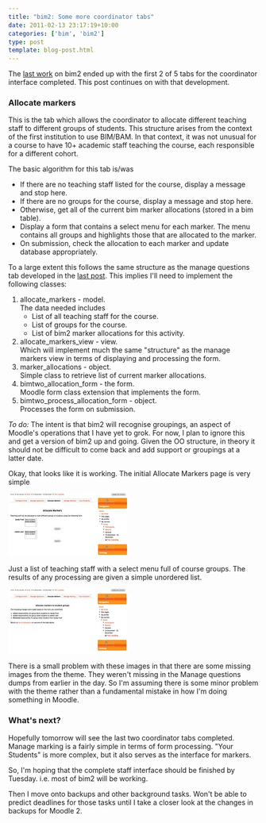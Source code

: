 ```yaml
---
title: "bim2: Some more coordinator tabs"
date: 2011-02-13 23:17:19+10:00
categories: ['bim', 'bim2']
type: post
template: blog-post.html
---
```

The [last work](/blog2/2011/02/13/bim2-starting-on-the-coordinator-models/) on bim2 ended up with the first 2 of 5 tabs for the coordinator interface completed. This post continues on with that development.

### Allocate markers

This is the tab which allows the coordinator to allocate different teaching staff to different groups of students. This structure arises from the context of the first institution to use BIM/BAM. In that context, it was not unusual for a course to have 10+ academic staff teaching the course, each responsible for a different cohort.

The basic algorithm for this tab is/was

- If there are no teaching staff listed for the course, display a message and stop here.
- If there are no groups for the course, display a message and stop here.
- Otherwise, get all of the current bim marker allocations (stored in a bim table).
- Display a form that contains a select menu for each marker. The menu contains all groups and highlights those that are allocated to the marker.
- On submission, check the allocation to each marker and update database appropriately.

To a large extent this follows the same structure as the manage questions tab developed in the [last post](/blog2/2011/02/13/bim2-starting-on-the-coordinator-models/). This implies I'll need to implement the following classes:

1. allocate\_markers - model.  
    The data needed includes
    - List of all teaching staff for the course.
    - List of groups for the course.
    - List of bim2 marker allocations for this activity.
2. allocate\_markers\_view - view.  
    Which will implement much the same "structure" as the manage markers view in terms of displaying and processing the form.
3. marker\_allocations - object.  
    Simple class to retrieve list of current marker allocations.
4. bimtwo\_allocation\_form - the form.  
    Moodle form class extension that implements the form.
5. bimtwo\_process\_allocation\_form - object.  
    Processes the form on submission.

_To do:_ The intent is that bim2 will recognise groupings, an aspect of Moodle's operations that I have yet to grok. For now, I plan to ignore this and get a version of bim2 up and going. Given the OO structure, in theory it should not be difficult to come back and add support or groupings at a latter date.

Okay, that looks like it is working. The initial Allocate Markers page is very simple

[![Allocate markers](images/5441623392_da92fbf1c2_m.jpg)](http://www.flickr.com/photos/david_jones/5441623392/ "Allocate markers by David T Jones, on Flickr")

Just a list of teaching staff with a select menu full of course groups. The results of any processing are given a simple unordered list.

[![Allocate markers processing](images/5441018155_8efa5c5416_m.jpg)](http://www.flickr.com/photos/david_jones/5441018155/ "Allocate markers processing by David T Jones, on Flickr")

There is a small problem with these images in that there are some missing images from the theme. They weren't missing in the Manage questions dumps from earlier in the day. So I'm assuming there is some minor problem with the theme rather than a fundamental mistake in how I'm doing something in Moodle.

### What's next?

Hopefully tomorrow will see the last two coordinator tabs completed. Manage marking is a fairly simple in terms of form processing. "Your Students" is more complex, but it also serves as the interface for markers.

So, I'm hoping that the complete staff interface should be finished by Tuesday. i.e. most of bim2 will be working.

Then I move onto backups and other background tasks. Won't be able to predict deadlines for those tasks until I take a closer look at the changes in backups for Moodle 2.